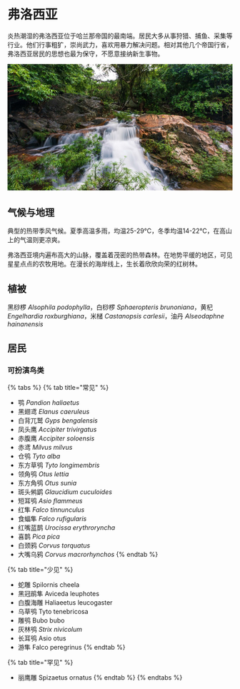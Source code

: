# 弗洛西亚

炎热潮湿的弗洛西亚位于哈兰那帝国的最南端。居民大多从事狩猎、捕鱼、采集等行业。他们行事粗犷，崇尚武力，喜欢用暴力解决问题。相对其他几个帝国行省，弗洛西亚居民的思想也最为保守，不愿意接纳新生事物。

![](../../.gitbook/assets/fu-luo-xi-ya-.jpg)

## 气候与地理 <a id="qi-hou"></a>

典型的热带季风气候。夏季高温多雨，均温25-29℃，冬季均温14-22℃，在高山上的气温则更凉爽。

弗洛西亚境内遍布高大的山脉，覆盖着茂密的热带森林。在地势平缓的地区，可见星星点点的农牧用地。在漫长的海岸线上，生长着欣欣向荣的红树林。

## 植被 <a id="zhi-bei"></a>

黑桫椤 _Alsophila podophylla_，白桫椤 _Sphaeropteris brunoniana_，黄杞 _Engelhardia roxburghiana_，米槠 _Castanopsis carlesii_，油丹 _Alseodaphne hainanensis_

## 居民 <a id="ju-min"></a>

### 可扮演鸟类 <a id="ke-ban-yan-niao-lei"></a>

{% tabs %}
{% tab title="常见" %}
* 鹗 _Pandion haliaetus_
* 黑翅鸢 _Elanus caeruleus_
* 白背兀鹫 _Gyps bengalensis_
* 凤头鹰 _Accipiter trivirgatus_
* 赤腹鹰 _Accipiter soloensis_
* 赤鸢 _Milvus milvus_
* 仓鸮 _Tyto alba_
* 东方草鸮 _Tyto longimembris_
* 领角鸮 _Otus lettia_
* 东方角鸮 _Otus sunia_
* 斑头鸺鹠 _Glaucidium cuculoides_
* 短耳鸮 _Asio flammeus_
* 红隼 _Falco tinnunculus_
* 食蝠隼 _Falco rufigularis_
* 红嘴蓝鹊 _Urocissa erythroryncha_
* 喜鹊 _Pica pica_
* 白颈鸦 _Corvus torquatus_
* 大嘴乌鸦 _Corvus macrorhynchos_
{% endtab %}

{% tab title="少见" %}
* 蛇雕 Spilornis cheela
* 黑冠鹃隼 Aviceda leuphotes
* 白腹海雕 Haliaeetus leucogaster
* 乌草鸮 Tyto tenebricosa
* 雕鸮 Bubo bubo
* 灰林鸮 _Strix nivicolum_
* 长耳鸮 Asio otus
* 游隼 Falco peregrinus
{% endtab %}

{% tab title="罕见" %}
* 丽鹰雕 Spizaetus ornatus
{% endtab %}
{% endtabs %}

